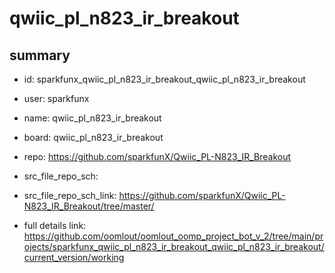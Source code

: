 # qwiic_pl_n823_ir_breakout
 
## summary 
* id: sparkfunx_qwiic_pl_n823_ir_breakout_qwiic_pl_n823_ir_breakout
* user: sparkfunx
* name: qwiic_pl_n823_ir_breakout
* board: qwiic_pl_n823_ir_breakout
* repo: https://github.com/sparkfunX/Qwiic_PL-N823_IR_Breakout



* src_file_repo_sch: 
* src_file_repo_sch_link: https://github.com/sparkfunX/Qwiic_PL-N823_IR_Breakout/tree/master/
* full details link: https://github.com/oomlout/oomlout_oomp_project_bot_v_2/tree/main/projects/sparkfunx_qwiic_pl_n823_ir_breakout_qwiic_pl_n823_ir_breakout/current_version/working  







